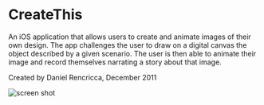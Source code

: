 # CreateThis
An iOS application that allows users to create and animate images of their own design. The app challenges the user to draw on a digital canvas the object described by a given scenario. The user is then able to animate their image and record themselves narrating a story about that image.

Created by Daniel Rencricca, December 2011


![screen shot](images/path/to/img.jpg?raw=true "Title")

